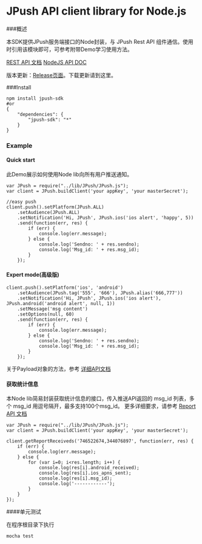 <h1>JPush API client library for Node.js</h1>

###概述

本SDK提供JPush服务端接口的Node封装，与 JPush Rest API 组件通信。使用时引用该模块即可，可参考附带Demo学习使用方法。

[REST API 文档](../rest_api_v3_push/)
[NodeJS API DOC](https://github.com/jpush/jpush-api-nodejs-client/blob/master/doc/api.md)

版本更新：[Release页面](https://github.com/jpush/jpush-api-nodejs-client/releases)。下载更新请到这里。

###Install

```
npm install jpush-sdk
#or
{
    "dependencies": {
        "jpush-sdk": "*"
    }
}
```

### Example

#### Quick start

此Demo展示如何使用Node lib向所有用户推送通知。

```
var JPush = require("../lib/JPush/JPush.js");
var client = JPush.buildClient('your appKey', 'your masterSecret');

//easy push
client.push().setPlatform(JPush.ALL)
    .setAudience(JPush.ALL)
    .setNotification('Hi, JPush', JPush.ios('ios alert', 'happy', 5))
    .send(function(err, res) {
        if (err) {
            console.log(err.message);
        } else {
            console.log('Sendno: ' + res.sendno);
            console.log('Msg_id: ' + res.msg_id);
        }
    });
```

#### Expert mode(高级版)

```
client.push().setPlatform('ios', 'android')
    .setAudience(JPush.tag('555', '666'), JPush.alias('666,777'))
    .setNotification('Hi, JPush', JPush.ios('ios alert'), JPush.android('android alert', null, 1))
    .setMessage('msg content')
    .setOptions(null, 60)
    .send(function(err, res) {
        if (err) {
            console.log(err.message);
        } else {
            console.log('Sendno: ' + res.sendno);
            console.log('Msg_id: ' + res.msg_id);
        }
    });
```


 关于Payload对象的方法，参考 [详细API文档](https://github.com/jpush/jpush-api-nodejs-client/blob/master/doc/api.md)

#### 获取统计信息

本Node lib简易封装获取统计信息的接口，传入推送API返回的 msg_id 列表，多个 msg_id 用逗号隔开，最多支持100个msg_id。
更多详细要求，请参考 [Report API 文档](../rest_api_v3_report/)

```
var JPush = require("../lib/JPush/JPush.js");
var client = JPush.buildClient('your appKey', 'your masterSecret');

client.getReportReceiveds('746522674,344076897', function(err, res) {
    if (err) {
        console.log(err.message);
    } else {
        for (var i=0; i<res.length; i++) {
            console.log(res[i].android_received);
            console.log(res[i].ios_apns_sent);
            console.log(res[i].msg_id);
            console.log('------------');
        }
    }
});
```

####单元测试

在程序根目录下执行

```
mocha test
``` 